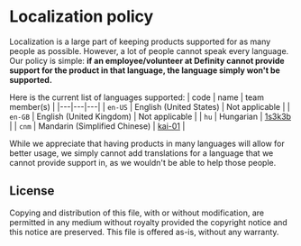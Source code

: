 # Localization policy
Localization is a large part of keeping products supported for as many people as possible. However, a lot of people cannot speak every language. Our policy is simple: **if an employee/volunteer at Definity cannot provide support for the product in that language, the language simply won't be supported.**

Here is the current list of languages supported:
| code | name | team member(s) |
|---|---|---|
| `en-US` | English (United States) | Not applicable |
| `en-GB` | English (United Kingdom) | Not applicable |
| `hu` | Hungarian | [1s3k3b](https://github.com/1s3k3b) |
| `cnm` | Mandarin (Simplified Chinese) | [kai-01](https://github.com/kai-01) |

While we appreciate that having products in many languages will allow for better usage, we simply cannot add translations for a language that we cannot provide support in, as we wouldn't be able to help those people.

## License
Copying and distribution of this file, with or without modification, are permitted in any medium without royalty provided the copyright notice and this notice are preserved.  This file is offered as-is, without any warranty.
